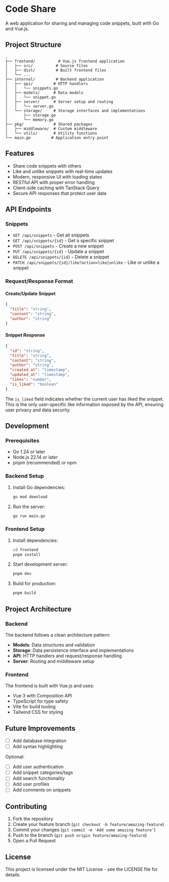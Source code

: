 # Code Share

A web application for sharing and managing code snippets, built with Go and Vue.js.

## Project Structure

```
.
├── frontend/          # Vue.js frontend application
│   ├── src/          # Source files
│   ├── dist/         # Built frontend files
│   └── ...
├── internal/         # Backend application
│   ├── api/         # HTTP handlers
│   │   └── snippets.go
│   ├── models/      # Data models
│   │   └── snippet.go
│   ├── server/      # Server setup and routing
│   │   └── server.go
│   └── storage/     # Storage interfaces and implementations
│       ├── storage.go
│       └── memory.go
├── pkg/             # Shared packages
│   ├── middleware/  # Custom middleware
│   └── utils/       # Utility functions
└── main.go         # Application entry point
```

## Features

- Share code snippets with others
- Like and unlike snippets with real-time updates
- Modern, responsive UI with loading states
- RESTful API with proper error handling
- Client-side caching with TanStack Query
- Secure API responses that protect user data

## API Endpoints

### Snippets

- `GET /api/snippets` - Get all snippets
- `GET /api/snippets/{id}` - Get a specific snippet
- `POST /api/snippets` - Create a new snippet
- `PUT /api/snippets/{id}` - Update a snippet
- `DELETE /api/snippets/{id}` - Delete a snippet
- `PATCH /api/snippets/{id}/like?action=like|unlike` - Like or unlike a snippet

### Request/Response Format

#### Create/Update Snippet

```json
{
  "title": "string",
  "content": "string",
  "author": "string"
}
```

#### Snippet Response

```json
{
  "id": "string",
  "title": "string",
  "content": "string",
  "author": "string",
  "created_at": "timestamp",
  "updated_at": "timestamp",
  "likes": "number",
  "is_liked": "boolean"
}
```

The `is_liked` field indicates whether the current user has liked the snippet. This is the only user-specific like information exposed by the API, ensuring user privacy and data security.

## Development

### Prerequisites

- Go 1.24 or later
- Node.js 22.14 or later
- pnpm (recommended) or npm

### Backend Setup

1. Install Go dependencies:

   ```bash
   go mod download
   ```

2. Run the server:
   ```bash
   go run main.go
   ```

### Frontend Setup

1. Install dependencies:

   ```bash
   cd frontend
   pnpm install
   ```

2. Start development server:

   ```bash
   pnpm dev
   ```

3. Build for production:
   ```bash
   pnpm build
   ```

## Project Architecture

### Backend

The backend follows a clean architecture pattern:

- **Models**: Data structures and validation
- **Storage**: Data persistence interface and implementations
- **API**: HTTP handlers and request/response handling
- **Server**: Routing and middleware setup

### Frontend

The frontend is built with Vue.js and uses:

- Vue 3 with Composition API
- TypeScript for type safety
- Vite for build tooling
- Tailwind CSS for styling

## Future Improvements

- [ ] Add database integration
- [ ] Add syntax highlighting

Optional:

- [ ] Add user authentication
- [ ] Add snippet categories/tags
- [ ] Add search functionality
- [ ] Add user profiles
- [ ] Add comments on snippets

## Contributing

1. Fork the repository
2. Create your feature branch (`git checkout -b feature/amazing-feature`)
3. Commit your changes (`git commit -m 'Add some amazing feature'`)
4. Push to the branch (`git push origin feature/amazing-feature`)
5. Open a Pull Request

## License

This project is licensed under the MIT License - see the LICENSE file for details.
